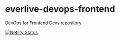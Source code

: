 # everlive-devops-frontend
DevOps for Frontend Devs repository

[![Netlify Status](https://api.netlify.com/api/v1/badges/79954ce3-de77-4fe3-a065-a01d226d583d/deploy-status)](https://app.netlify.com/sites/taggartrps/deploys)